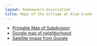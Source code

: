```yaml
---
layout: homeowners-association
title: Maps of the Village at Alum Creek
---
```


  * [Printable Map of Subdivision][56]
  * [Google map of neighborhood][71]
  * [Satellite Image from Google][72]

   [56]: /villageatalumcreek.org/uploads/Map%20of%20subdivision%20mc13.pdf
   [71]: http://maps.google.com/maps?f=q&hl=en&q=2424+Parklawn+Dr.,+Lewis+Center,+OH+43035&layer=&sll=40.196102,-82.988276&sspn=0.008031,0.017252&ie=UTF8&z=15&ll=40.19284,-82.993212&spn=0.016063,0.034504&om=1
   [72]: http://maps.google.com/maps?f=q&hl=en&q=2424+Parklawn+Dr.,+Lewis+Center,+OH+43035&layer=&sll=40.196102,-82.988276&sspn=0.008031,0.017252&ie=UTF8&om=1&z=15&ll=40.19284,-82.993212&spn=0.016063,0.034504&t=k&iwloc=addr
